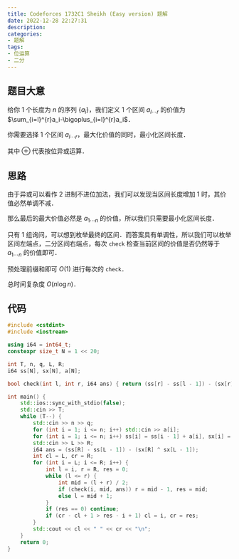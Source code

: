 ```yaml
---
title: Codeforces 1732C1 Sheikh (Easy version) 题解
date: 2022-12-28 22:27:31
description: 
categories:
- 题解
tags:
- 位运算
- 二分
---
```

## 题目大意
给你 $1$ 个长度为 $n$ 的序列 $\{a_i\}$，我们定义 $1$ 个区间 $a_{l\cdots r}$ 的价值为 $\sum_{i=l}^{r}a_i-\bigoplus_{i=l}^{r}a_i$．

你需要选择 $1$ 个区间 $a_{l\cdots r}$，最大化价值的同时，最小化区间长度．

其中 $\oplus$ 代表按位异或运算．

<!-- more -->

## 思路
由于异或可以看作 $2$ 进制不进位加法，我们可以发现当区间长度增加 $1$ 时，其价值必然单调不减．

那么最后的最大价值必然是 $a_{1\cdots n}$ 的价值，所以我们只需要最小化区间长度．

只有 $1$ 组询问，可以想到枚举最终的区间．而答案具有单调性，所以我们可以枚举区间左端点，二分区间右端点，每次 `check` 检查当前区间的价值是否仍然等于 $a_{1\cdots n}$ 的价值即可．

预处理前缀和即可 $O(1)$ 进行每次的 `check`．

总时间复杂度 $O(n\log n)$．

## 代码
```cpp
#include <cstdint>
#include <iostream>

using i64 = int64_t;
constexpr size_t N = 1 << 20;

int T, n, q, L, R;
i64 ss[N], sx[N], a[N];

bool check(int l, int r, i64 ans) { return (ss[r] - ss[l - 1]) - (sx[r] ^ sx[l - 1]) == ans; }

int main() {
    std::ios::sync_with_stdio(false);
    std::cin >> T;
    while (T--) {
        std::cin >> n >> q;
        for (int i = 1; i <= n; i++) std::cin >> a[i];
        for (int i = 1; i <= n; i++) ss[i] = ss[i - 1] + a[i], sx[i] = sx[i - 1] ^ a[i];
        std::cin >> L >> R;
        i64 ans = (ss[R] - ss[L - 1]) - (sx[R] ^ sx[L - 1]);
        int cl = L, cr = R;
        for (int i = L; i <= R; i++) {
            int l = i, r = R, res = 0;
            while (l <= r) {
                int mid = (l + r) / 2;
                if (check(i, mid, ans)) r = mid - 1, res = mid;
                else l = mid + 1;
            }
            if (res == 0) continue;
            if (cr - cl + 1 > res - i + 1) cl = i, cr = res;
        }
        std::cout << cl << " " << cr << "\n";
    }
    return 0;
}
```
